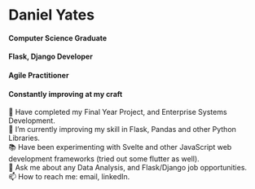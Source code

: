 # Daniel Yates
#### Computer Science Graduate
#### Flask, Django Developer
#### Agile Practitioner
#### Constantly improving at my craft
🔭 Have completed my Final Year Project, and Enterprise Systems Development. </br>
🌱 I’m currently improving my skill in Flask, Pandas and other Python Libraries. </br>
📚 Have been experimenting with Svelte and other JavaScript web development frameworks (tried out some flutter as well). </br> 
💬 Ask me about any Data Analysis, and Flask/Django job opportunities. </br>
📫 How to reach me: email, linkedIn. </br>

